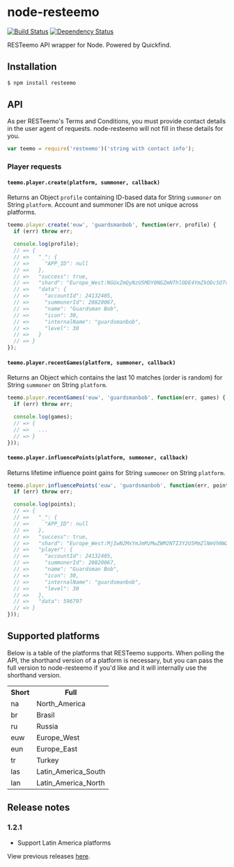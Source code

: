 # node-resteemo

[![Build Status](https://travis-ci.org/KenanY/node-resteemo.png)](https://travis-ci.org/KenanY/node-resteemo)
[![Dependency Status](https://gemnasium.com/KenanY/node-resteemo.png)](https://gemnasium.com/KenanY/node-resteemo)

RESTeemo API wrapper for Node. Powered by Quickfind.

## Installation

``` bash
$ npm install resteemo
```

## API

As per RESTeemo's Terms and Conditions, you must provide contact details in the
user agent of requests. node-resteemo will not fill in these details for you.

``` javascript
var teemo = require('resteemo')('string with contact info');
```

### Player requests

#### `teemo.player.create(platform, summoner, callback)`

Returns an Object `profile` containing ID-based data for String `summoner` on
String `platform`. Account and summoner IDs are not unique across platforms.

``` javascript
teemo.player.create('euw', 'guardsmanbob', function(err, profile) {
  if (err) throw err;

  console.log(profile);
  // => {
  // =>   "_": {
  // =>     "APP_ID": null
  // =>   },
  // =>   "success": true,
  // =>   "shard": "Europe_West:NGUxZmQyNzU5MDY0NGZmNThlODE4YmZkODc5OTc3OWIyNzVmMzQ0Nw",
  // =>   "data": {
  // =>     "accountId": 24132405,
  // =>     "summonerId": 20820067,
  // =>     "name": "Guardsman Bob",
  // =>     "icon": 30,
  // =>     "internalName": "guardsmanbob",
  // =>     "level": 30
  // =>   }
  // => }
});
```

#### `teemo.player.recentGames(platform, summoner, callback)`

Returns an Object which contains the last 10 matches (order is random) for
String `summoner` on String `platform`.

``` javascript
teemo.player.recentGames('euw', 'guardsmanbob', function(err, games) {
  if (err) throw err;

  console.log(games);
  // => {
  // =>   ...
  // => }
}));
```

#### `teemo.player.influencePoints(platform, summoner, callback)`

Returns lifetime influence point gains for String `summoner` on String
`platform`.

``` javascript
teemo.player.influencePoints('euw', 'guardsmanbob', function(err, points) {
  if (err) throw err;

  console.log(points);
  // => {
  // =>   "_": {
  // =>     "APP_ID": null
  // =>   },
  // =>   "success": true,
  // =>   "shard": "Europe_West:MjIwN2MxYmJmMzMwZWM2NTI3Y2U5MmZlNmVhNWZjYTk1Mzc1NWZjNQ",
  // =>   "player": {
  // =>     "accountId": 24132405,
  // =>     "summonerId": 20820067,
  // =>     "name": "Guardsman Bob",
  // =>     "icon": 30,
  // =>     "internalName": "guardsmanbob",
  // =>     "level": 30
  // =>   },
  // =>   "data": 596797
  // => }
}));
```

## Supported platforms

Below is a table of the platforms that RESTeemo supports. When polling
the API, the shorthand version of a platform is necessary, but you can pass the
full version to node-resteemo if you'd like and it will internally use the
shorthand version.

<table>
  <tr>
    <th>Short</th>
    <th>Full</th>
  </tr>
  <tr>
    <td>na</td>
    <td>North_America</td>
  </tr>
  <tr>
    <td>br</td>
    <td>Brasil</td>
  </tr>
  <tr>
    <td>ru</td>
    <td>Russia</td>
  </tr>
  <tr>
    <td>euw</td>
    <td>Europe_West</td>
  </tr>
  <tr>
    <td>eun</td>
    <td>Europe_East</td>
  </tr>
  <tr>
    <td>tr</td>
    <td>Turkey</td>
  </tr>
  <tr>
    <td>las</td>
    <td>Latin_America_South</td>
  </tr>
  <tr>
    <td>lan</td>
    <td>Latin_America_North</td>
  </tr>
</table>

## Release notes

### 1.2.1

- Support Latin America platforms

View previous releases [here](https://github.com/KenanY/node-resteemo/wiki/Changelog).